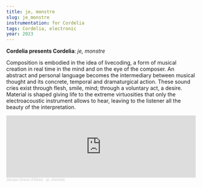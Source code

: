 ```yaml
---
title: je, monstre
slug: je_monstre
instrumentation: for Cordelia
tags: Cordelia, electronic
year: 2023
---
```

**Cordelia presents Cordelia**: _je, monstre_

Composition is embodied in the idea of livecoding, a form of musical creation in real time in the mind and on the eye of the composer. An abstract and personal language becomes the intermediary between musical thought and its concrete, temporal and dramaturgical action. These sound cries exist through flesh, smile, mind; through a voluntary act, a desire. Material is shaped giving life to the extreme virtuosities that only the electroacoustic instrument allows to hear, leaving to the listener all the beauty of the interpretation.

<iframe width="100%" height="166" scrolling="no" frameborder="no" allow="autoplay" src="https://w.soundcloud.com/player/?url=https%3A//api.soundcloud.com/tracks/1576104535&color=%23ff0000&auto_play=false&hide_related=false&show_comments=true&show_user=true&show_reposts=false&show_teaser=true"></iframe><div style="font-size: 10px; color: #cccccc;line-break: anywhere;word-break: normal;overflow: hidden;white-space: nowrap;text-overflow: ellipsis; font-family: Interstate,Lucida Grande,Lucida Sans Unicode,Lucida Sans,Garuda,Verdana,Tahoma,sans-serif;font-weight: 100;"><a href="https://soundcloud.com/jacopogrecodalceo" title="Jacopo Greco d&#x27;Alceo" target="_blank" style="color: #cccccc; text-decoration: none;">Jacopo Greco d&#x27;Alceo</a> · <a href="https://soundcloud.com/jacopogrecodalceo/je-monstre" title="je, monstre" target="_blank" style="color: #cccccc; text-decoration: none;">je, monstre</a></div>